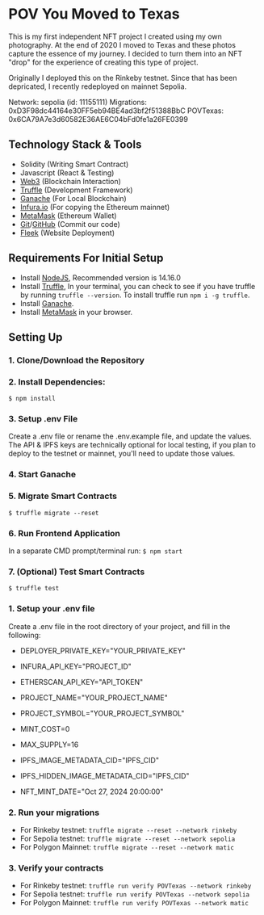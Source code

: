 # POV You Moved to Texas

This is my first independent NFT project I created using my own photography. At the end of 2020 I moved to Texas and these photos capture the essence of my journey. I decided to turn them into an NFT "drop" for the experience of creating this type of project.

Originally I deployed this on the Rinkeby testnet. Since that has been depricated, I recently redeployed on mainnet Sepolia.

Network: sepolia (id: 11155111)
  Migrations: 0xD3F98dc44164e30FF5eb94BE4ad3bf2f51388BbC
  POVTexas: 0x6CA79A7e3d60582E36AE6C04bFd0fe1a26FE0399

## Technology Stack & Tools

- Solidity (Writing Smart Contract)
- Javascript (React & Testing)
- [Web3](https://web3js.readthedocs.io/en/v1.5.2/) (Blockchain Interaction)
- [Truffle](https://www.trufflesuite.com/docs/truffle/overview) (Development Framework)
- [Ganache](https://www.trufflesuite.com/ganache) (For Local Blockchain)
- [Infura.io](https://infura.io/) (For copying the Ethereum mainnet)
- [MetaMask](https://metamask.io/) (Ethereum Wallet)
- [Git](https://git-scm.com/)/[GitHub](https://github.com) (Commit our code)
- [Fleek](https://fleek.co/) (Website Deployment)

## Requirements For Initial Setup
- Install [NodeJS](https://nodejs.org/en/), Recommended version is 14.16.0
- Install [Truffle](https://www.trufflesuite.com/docs/truffle/overview), In your terminal, you can check to see if you have truffle by running `truffle --version`. To install truffle run `npm i -g truffle`.
- Install [Ganache](https://www.trufflesuite.com/ganache).
- Install [MetaMask](https://metamask.io/) in your browser.

## Setting Up
### 1. Clone/Download the Repository

### 2. Install Dependencies:
`$ npm install `

### 3. Setup .env File
Create a .env file or rename the .env.example file, and update the values. The API & IPFS keys are technically optional for local testing, if you plan to deploy to the testnet or mainnet, you'll need to update those values.

### 4. Start Ganache

### 5. Migrate Smart Contracts
`$ truffle migrate --reset`

### 6. Run Frontend Application
In a separate CMD prompt/terminal run:
`$ npm start`

### 7. (Optional) Test Smart Contracts
`$ truffle test`

### 1. Setup your .env file
Create a .env file in the root directory of your project, and fill in the following:
- DEPLOYER_PRIVATE_KEY="YOUR_PRIVATE_KEY"
- INFURA_API_KEY="PROJECT_ID"
- ETHERSCAN_API_KEY="API_TOKEN"

- PROJECT_NAME="YOUR_PROJECT_NAME"
- PROJECT_SYMBOL="YOUR_PROJECT_SYMBOL"
- MINT_COST=0
- MAX_SUPPLY=16

- IPFS_IMAGE_METADATA_CID="IPFS_CID"
- IPFS_HIDDEN_IMAGE_METADATA_CID="IPFS_CID"
- NFT_MINT_DATE="Oct 27, 2024 20:00:00"

### 2. Run your migrations
- For Rinkeby testnet: `truffle migrate --reset --network rinkeby`
- For Sepolia testnet: `truffle migrate --reset --network sepolia`
- For Polygon Mainnet: `truffle migrate --reset --network matic`

### 3. Verify your contracts
- For Rinkeby testnet: `truffle run verify POVTexas --network rinkeby`
- For Sepolia testnet: `truffle run verify POVTexas --network sepolia`
- For Polygon Mainnet: `truffle run verify POVTexas --network matic`